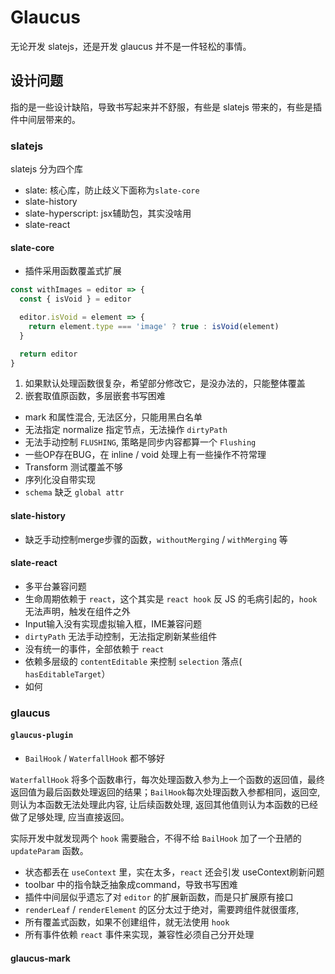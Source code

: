 # Glaucus

无论开发 slatejs，还是开发 glaucus 并不是一件轻松的事情。

## 设计问题

指的是一些设计缺陷，导致书写起来并不舒服，有些是 slatejs 带来的，有些是插件中间层带来的。

### slatejs

slatejs 分为四个库

- slate: 核心库，防止歧义下面称为`slate-core`
- slate-history
- slate-hyperscript: jsx辅助包，其实没啥用
- slate-react

#### slate-core

- 插件采用函数覆盖式扩展

```ts
const withImages = editor => {
  const { isVoid } = editor

  editor.isVoid = element => {
    return element.type === 'image' ? true : isVoid(element)
  }

  return editor
}
```

1. 如果默认处理函数很复杂，希望部分修改它，是没办法的，只能整体覆盖
2. 嵌套取值原函数，多层嵌套书写困难

- mark 和属性混合, 无法区分，只能用黑白名单
- 无法指定 normalize 指定节点，无法操作 `dirtyPath`
- 无法手动控制 `FLUSHING`, 策略是同步内容都算一个 `Flushing`
- 一些OP存在BUG，在 inline / void 处理上有一些操作不符常理
- Transform 测试覆盖不够
- 序列化没自带实现
- `schema` 缺乏 `global attr`

#### slate-history

- 缺乏手动控制merge步骤的函数，`withoutMerging` / `withMerging` 等

#### slate-react

- 多平台兼容问题
- 生命周期依赖于 `react`，这个其实是 `react hook` 反 JS 的毛病引起的，`hook` 无法声明，触发在组件之外
- Input输入没有实现虚拟输入框，IME兼容问题
- `dirtyPath` 无法手动控制，无法指定刷新某些组件
- 没有统一的事件，全部依赖于 `react`
- 依赖多层级的 `contentEditable` 来控制 `selection` 落点(` hasEditableTarget`）
- 如何

### glaucus

#### `glaucus-plugin`

- `BailHook` / `WaterfallHook` 都不够好

`WaterfallHook` 将多个函数串行，每次处理函数入参为上一个函数的返回值，最终返回值为最后函数处理返回的结果；`BailHook`每次处理函数入参都相同，返回空, 则认为本函数无法处理此内容, 让后续函数处理, 返回其他值则认为本函数的已经做了足够处理, 应当直接返回。

实际开发中就发现两个 `hook` 需要融合，不得不给 `BailHook` 加了一个丑陋的 `updateParam` 函数。

- 状态都丢在 `useContext` 里，实在太多，`react` 还会引发 useContext刷新问题
- toolbar 中的指令缺乏抽象成command，导致书写困难
- 插件中间层似乎遗忘了对 `editor` 的扩展新函数，而是只扩展原有接口
- `renderLeaf` / `renderElement` 的区分太过于绝对，需要跨组件就很蛋疼, 
- 所有覆盖式函数，如果不创建组件，就无法使用 `hook`
- 所有事件依赖 `react` 事件来实现，兼容性必须自己分开处理

#### glaucus-mark

